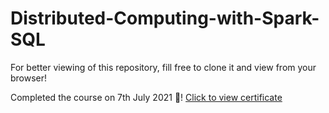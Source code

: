 # Distributed-Computing-with-Spark-SQL

For better viewing of this repository, fill free to clone it and view from your browser!

Completed the course on 7th July 2021 :tada:! [Click to view certificate](https://www.coursera.org/account/accomplishments/verify/UP3W9E9X2UEB)